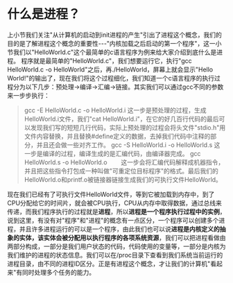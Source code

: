 # 什么是进程？

上小节我们关注"从计算机的启动到init进程的产生"引出了进程这个概念，我们的目的是了解进程这个概念的重要性---"内核加载之后启动的第一个程序"，这一小节我们以"HelloWorld.c"这个最简单的c语言程序为例来给大家介绍到底什么是进程。
程序就是最简单的"HelloWorld.c"，我们想要运行它，执行"gcc HelloWorld.c -o HelloWorld"之后，再./HelloWorld，屏幕上就会显示"Hello World!"的输出了，现在我们将这个过程细化，我们知道一个c语言程序的执行过程分为以下几步：预处理->编译->汇编->链接。其实我们可以通过gcc不同的参数来一步步执行：
> gcc -E HelloWorld.c -o HelloWorld.i   这一步是预处理的过程，生成HelloWorld.i文件，我们"cat HelloWorld.i"，在它的好几百行代码的最后可以发现我们写的短短几行代码，实际上预处理的过程会将头文件"stdio.h"用文件内容替换，并且替换#define定义的数据，去掉我们代码中注释的部分，并且还会做一些对齐工作。
gcc -S HelloWorld.i -o HelloWorld.s   这一步是编译的过程，编译生成的是汇编代码，由编译器完成。
gcc HelloWorld.s -o HelloWorld.o 　　这一步会将汇编代码解释成机器指令，并且把这些指令打包成一种叫做"可重定位目标程序"的格式。最后我们的HelloWorld.o和printf.o被链接器链接生成我们的可执行文件HelloWorld。


现在我们已经有了可执行文件HelloWorld文件，等到它被加载到内存中，到了CPU分配给它的时间片，就会被CPU执行，CPU从内存中取得数据，通过总线来传递，而我们程序执行的过程就是**进程**，所以**进程是一个程序执行过程中的实例**，说到这里，有没有对"程序"和"进程"的概念有一点区分，一个程序可以创建多个进程，并且许多进程运行的可以是一个程序，由此我们也可以说**进程是内核定义的抽象的实体，该实体会被分配用以执行程序的各项系统资源**，我们可以把进程看做由两部分构成，一部分是我们用户状态的代码，代码使用的变量等，一部分是内核为我们维护的进程的状态信息。我们可以在/proc目录下查看到我们系统当前运行的进程目录，由不同的进程ID区分。正是有进程这个概念，才让我们的计算机"看起来"有同时处理多个任务的能力。
